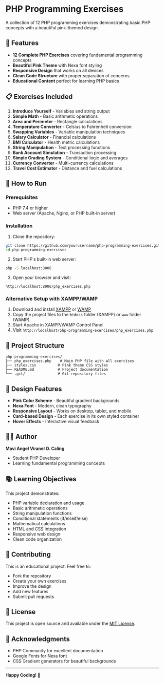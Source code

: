 # PHP Programming Exercises

A collection of 12 PHP programming exercises demonstrating basic PHP concepts with a beautiful pink-themed design.

## 🌸 Features

- **12 Complete PHP Exercises** covering fundamental programming concepts
- **Beautiful Pink Theme** with Nexa font styling
- **Responsive Design** that works on all devices
- **Clean Code Structure** with proper separation of concerns
- **Educational Content** perfect for learning PHP basics

## 📋 Exercises Included

1. **Introduce Yourself** - Variables and string output
2. **Simple Math** - Basic arithmetic operations
3. **Area and Perimeter** - Rectangle calculations
4. **Temperature Converter** - Celsius to Fahrenheit conversion
5. **Swapping Variables** - Variable manipulation techniques
6. **Salary Calculator** - Financial calculations
7. **BMI Calculator** - Health metric calculations
8. **String Manipulation** - Text processing functions
9. **Bank Account Simulation** - Transaction processing
10. **Simple Grading System** - Conditional logic and averages
11. **Currency Converter** - Multi-currency calculations
12. **Travel Cost Estimator** - Distance and fuel calculations

## 🚀 How to Run

### Prerequisites
- PHP 7.4 or higher
- Web server (Apache, Nginx, or PHP built-in server)

### Installation

1. Clone the repository:
```bash
git clone https://github.com/yourusername/php-programming-exercises.git
cd php-programming-exercises
```

2. Start PHP's built-in web server:
```bash
php -S localhost:8000
```

3. Open your browser and visit:
```
http://localhost:8000/php_exercises.php
```

### Alternative Setup with XAMPP/WAMP

1. Download and install [XAMPP](https://www.apachefriends.org/download.html) or [WAMP](https://www.wampserver.com/)
2. Copy the project files to the `htdocs` folder (XAMPP) or `www` folder (WAMP)
3. Start Apache in XAMPP/WAMP Control Panel
4. Visit `http://localhost/php-programming-exercises/php_exercises.php`

## 📁 Project Structure

```
php-programming-exercises/
├── php_exercises.php    # Main PHP file with all exercises
├── styles.css          # Pink theme CSS styles
├── README.md           # Project documentation
└── .git/               # Git repository files
```

## 🎨 Design Features

- **Pink Color Scheme** - Beautiful gradient backgrounds
- **Nexa Font** - Modern, clean typography
- **Responsive Layout** - Works on desktop, tablet, and mobile
- **Card-based Design** - Each exercise in its own styled container
- **Hover Effects** - Interactive visual feedback

## 👨‍💻 Author

**Mavi Angel Viranel O. Caling**
- Student PHP Developer
- Learning fundamental programming concepts

## 📚 Learning Objectives

This project demonstrates:

- PHP variable declaration and usage
- Basic arithmetic operations
- String manipulation functions
- Conditional statements (if/elseif/else)
- Mathematical calculations
- HTML and CSS integration
- Responsive web design
- Clean code organization

## 🤝 Contributing

This is an educational project. Feel free to:

- Fork the repository
- Create your own exercises
- Improve the design
- Add new features
- Submit pull requests

## 📄 License

This project is open source and available under the [MIT License](LICENSE).

## 🌟 Acknowledgments

- PHP Community for excellent documentation
- Google Fonts for Nexa font
- CSS Gradient generators for beautiful backgrounds

---

**Happy Coding! 🚀**
